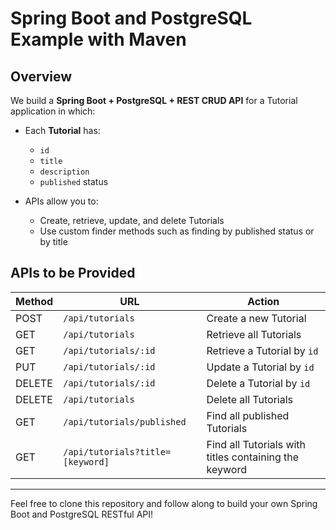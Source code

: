 # Spring Boot and PostgreSQL Example with Maven

## Overview

We build a **Spring Boot + PostgreSQL + REST CRUD API** for a Tutorial application in which:

- Each **Tutorial** has:
  - `id`
  - `title`
  - `description`
  - `published` status

- APIs allow you to:
  - Create, retrieve, update, and delete Tutorials
  - Use custom finder methods such as finding by published status or by title

## APIs to be Provided

| Method | URL                                | Action                                        |
|--------|------------------------------------|-----------------------------------------------|
| POST   | `/api/tutorials`                   | Create a new Tutorial                         |
| GET    | `/api/tutorials`                   | Retrieve all Tutorials                        |
| GET    | `/api/tutorials/:id`               | Retrieve a Tutorial by `id`                   |
| PUT    | `/api/tutorials/:id`               | Update a Tutorial by `id`                     |
| DELETE | `/api/tutorials/:id`               | Delete a Tutorial by `id`                     |
| DELETE | `/api/tutorials`                   | Delete all Tutorials                          |
| GET    | `/api/tutorials/published`         | Find all published Tutorials                  |
| GET    | `/api/tutorials?title=[keyword]`   | Find all Tutorials with titles containing the keyword |

---

Feel free to clone this repository and follow along to build your own Spring Boot and PostgreSQL RESTful API!
